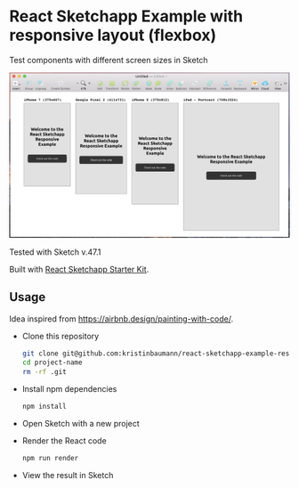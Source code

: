 # React Sketchapp Example with responsive layout (flexbox)
Test components with different screen sizes in Sketch

![react-sketchapp-example-responsive result](https://github.com/kristinbaumann/react-sketchapp-example-responsive/blob/master/img/screenshot.png)

Tested with Sketch v.47.1

Built with <a href="https://github.com/kristinbaumann/react-sketchapp-starter-kit">React Sketchapp Starter Kit</a>.

## Usage
Idea inspired from https://airbnb.design/painting-with-code/.

* Clone this repository
    ```bash
    git clone git@github.com:kristinbaumann/react-sketchapp-example-responsive.git project-name
    cd project-name
    rm -rf .git

* Install npm dependencies
    ```bash
    npm install
    ```

* Open Sketch with a new project

* Render the React code
    ```bash
    npm run render
    ```

* View the result in Sketch 
